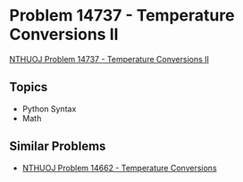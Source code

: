 # Problem 14737 - Temperature Conversions II
[NTHUOJ Problem 14737 - Temperature Conversions II](https://acm.cs.nthu.edu.tw/problem/14737/)


## Topics
- Python Syntax
- Math


## Similar Problems
- [NTHUOJ Problem 14662 - Temperature Conversions](https://acm.cs.nthu.edu.tw/problem/14662/)